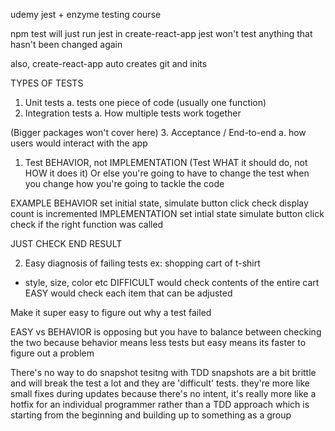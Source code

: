 udemy jest + enzyme testing course

npm test will just run jest in create-react-app
jest won't test anything that hasn't been changed again 

also, create-react-app auto creates git and inits 

TYPES OF TESTS 
1. Unit tests 
    a. tests one piece of code (usually one function) 
2. Integration tests 
    a. How multiple tests work together 

(Bigger packages won't cover here)
3. Acceptance / End-to-end 
    a. how users would interact with the app 


1. Test BEHAVIOR, not IMPLEMENTATION 
(Test WHAT it should do, not HOW it does it)
Or else you're going to have to change the test when you change how you're going to tackle the code 

EXAMPLE
    BEHAVIOR 
        set initial state,
        simulate button click 
        check display count is incremented 
    IMPLEMENTATION 
        set intial state
        simulate button click 
        check if the right function was called 

JUST CHECK END RESULT 

2. Easy diagnosis of failing tests 
ex: shopping cart of t-shirt 
- style, size, color etc 
    DIFFICULT would check contents of the entire cart 
    EASY would check each item that can be adjusted 

Make it super easy to figure out why a test failed 

EASY vs BEHAVIOR is opposing but you have to balance between checking the two because behavior means less tests but easy means its faster to figure out a problem 


There's no way to do snapshot tesitng with TDD 
snapshots are a bit brittle and will break the test a lot and they are 'difficult' tests. they're more like small fixes during updates because there's no intent, it's really more like a hotfix for an individual programmer rather than a TDD approach which is starting from the beginning and building up to something as a group 

